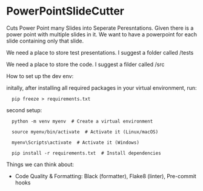 # PowerPointSlideCutter
Cuts Power Point many Slides into Seperate Peresntations. Given there is a power point with multiple slides in it. We want to have a powerpoint for each slide containing only that slide. 

We need a place to store test presentations. I suggest a folder called /tests

We need a place to store the code. I suggest a filder called /src

How to set up the dev env:

  initally, after installing all required packages in your virtual environment, run: 
    
      pip freeze > requirements.txt
  
  second setup: 
      
      python -m venv myenv  # Create a virtual environment
    
      source myenv/bin/activate  # Activate it (Linux/macOS)
      
      myenv\Scripts\activate  # Activate it (Windows)
  
      pip install -r requirements.txt  # Install dependencies





Things we can think about: 
- Code Quality & Formatting: Black (formatter), Flake8 (linter), Pre-commit hooks

